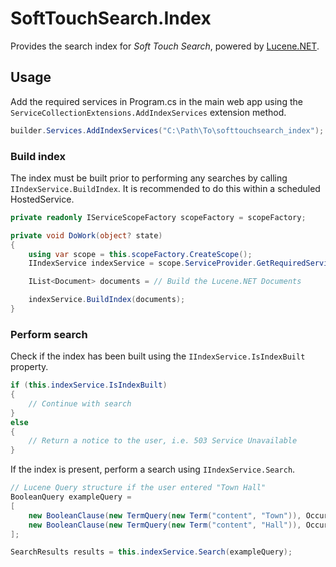 ﻿# SoftTouchSearch.Index

Provides the search index for *Soft Touch Search*, powered by [Lucene.NET](https://lucenenet.apache.org/index.html).

## Usage

Add the required services in Program.cs in the main web app using the `ServiceCollectionExtensions.AddIndexServices` extension method.

```c#
builder.Services.AddIndexServices("C:\Path\To\softtouchsearch_index");
```

### Build index

The index must be built prior to performing any searches by calling `IIndexService.BuildIndex`.
It is recommended to do this within a scheduled HostedService.

```c#
private readonly IServiceScopeFactory scopeFactory = scopeFactory;

private void DoWork(object? state)
{
    using var scope = this.scopeFactory.CreateScope();
    IIndexService indexService = scope.ServiceProvider.GetRequiredService<IIndexService>();

    IList<Document> documents = // Build the Lucene.NET Documents

    indexService.BuildIndex(documents);
}
```

### Perform search

Check if the index has been built using the `IIndexService.IsIndexBuilt` property.

```c#
if (this.indexService.IsIndexBuilt)
{
    // Continue with search
}
else
{
    // Return a notice to the user, i.e. 503 Service Unavailable
}
```

If the index is present, perform a search using `IIndexService.Search`.

```c#
// Lucene Query structure if the user entered "Town Hall"
BooleanQuery exampleQuery =
[
    new BooleanClause(new TermQuery(new Term("content", "Town")), Occur.SHOULD),
    new BooleanClause(new TermQuery(new Term("content", "Hall")), Occur.SHOULD),
];

SearchResults results = this.indexService.Search(exampleQuery);
```